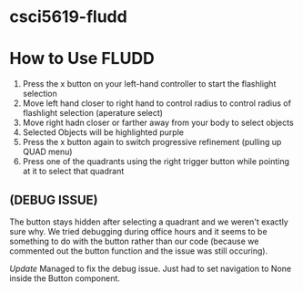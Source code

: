 # csci5619-fludd
# How to Use FLUDD
1. Press the x button on your left-hand controller to start the flashlight selection
2. Move left hand closer to right hand to control radius to control radius of flashlight selection (aperature select)
3. Move right hadn closer or farther away from your body to select objects
4. Selected Objects will be highlighted purple
5. Press the x button again to switch progressive refinement (pulling up QUAD menu)
6. Press one of the quadrants using the right trigger button while pointing at it to select that quadrant

## (DEBUG ISSUE)
The button stays hidden after selecting a quadrant and we weren't exactly sure why. We tried debugging during office hours and it seems to be something to do with the button rather than our code (because we commented out the button function and the issue was still occuring).

*Update* Managed to fix the debug issue. Just had to set navigation to None inside the Button component.
